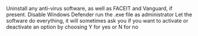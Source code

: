 Uninstall any anti-virus software, as well as FACEIT and Vanguard, if present.
Disable Windows Defender
run the .exe file as administrator
Let the software do everything, it will sometimes ask you if you want to activate or deactivate an option by choosing Y for yes or N for no
